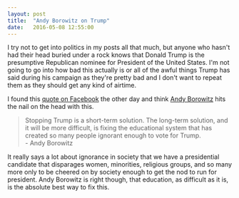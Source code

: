 ```yaml
---
layout: post
title:  "Andy Borowitz on Trump"
date:   2016-05-08 12:55:00
---
```


I try not to get into politics in my posts all that much, but anyone who hasn't had their head buried under a rock knows that Donald Trump is the presumptive Republican nominee for President of the United States.  I'm not going to go into how bad this actually is or all of the awful things Trump has said during his campaign as they're pretty bad and I don't want to repeat them as they should get any kind of airtime.

I found this <a href="https://www.facebook.com/andyborowitz/posts/10154360492465681" target="_blank" rel="noopener">quote on Facebook</a> the other day and think <a href="https://www.facebook.com/andyborowitz" target="_blank" rel="noopener">Andy Borowitz</a> hits the nail on the head with this.

<blockquote>
    Stopping Trump is a short-term solution. The long-term solution, and it will be more difficult, is fixing the educational system that has created so many people ignorant enough to vote for Trump.
    <div class="source">- Andy Borowitz</div>
</blockquote>

It really says a lot about ignorance in society that we have a presidential candidate that disparages women, minorities, religious groups, and so many more only to be cheered on by society enough to get the nod to run for president.  Andy Borowitz is right though, that education, as difficult as it is, is the absolute best way to fix this.